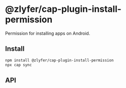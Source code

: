 # @zlyfer/cap-plugin-install-permission

Permission for installing apps on Android.

## Install

```bash
npm install @zlyfer/cap-plugin-install-permission
npx cap sync
```

## API

<docgen-index></docgen-index>

<docgen-api>
<!-- run docgen to generate docs from the source -->
<!-- More info: https://github.com/ionic-team/capacitor-docgen -->
</docgen-api>
